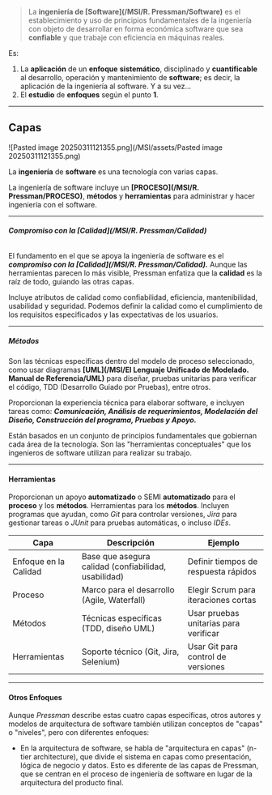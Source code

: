 > La **ingeniería de [Software](/MSI/R. Pressman/Software)** es el establecimiento y uso de principios fundamentales de la ingeniería con objeto de desarrollar en forma económica software que sea **confiable** y que trabaje con eficiencia en máquinas reales.

Es: 

1. La **aplicación** de un **enfoque** **sistemático**, disciplinado y **cuantificable** al desarrollo, operación y mantenimiento de **software**; es decir, la aplicación de la ingeniería al software. Y a su vez... 
2. El **estudio** de **enfoques** según el punto **1**.
****
## **Capas**

![Pasted image 20250311121355.png](/MSI/assets/Pasted image 20250311121355.png)

La **ingeniería** de **software** es una tecnología con varias capas. 

La ingeniería de software incluye un **[PROCESO](/MSI/R. Pressman/PROCESO)**, **métodos** y **herramientas** para administrar y hacer ingeniería con el software.
****
###### **Compromiso con la [Calidad](/MSI/R. Pressman/Calidad)**
El fundamento en el que se apoya la ingeniería de software es el ***compromiso con la [Calidad](/MSI/R. Pressman/Calidad).*** Aunque las herramientas parecen lo más visible, Pressman enfatiza que la **calidad** es la raíz de todo, guiando las otras capas.

Incluye atributos de calidad como confiabilidad, eficiencia, mantenibilidad, usabilidad y seguridad. Podemos definir la calidad como el cumplimiento de los requisitos especificados y las expectativas de los usuarios.
****
##### **Métodos**
Son las técnicas específicas dentro del modelo de proceso seleccionado, como usar diagramas **[UML](/MSI/El Lenguaje Unificado de Modelado. Manual de Referencia/UML)** para diseñar, pruebas unitarias para verificar el código, TDD (Desarrollo Guiado por Pruebas), entre otros. 

Proporcionan la experiencia técnica para elaborar software, e incluyen tareas como:
	***Comunicación, Análisis de requerimientos, Modelación del Diseño, Construcción del programa, Pruebas y Apoyo.***

Están basados en un conjunto de principios fundamentales que gobiernan cada área de la tecnología. Son las "herramientas conceptuales" que los ingenieros de software utilizan para realizar su trabajo.
****
#### **Herramientas**
Proporcionan un apoyo **automatizado** o SEMI **automatizado** para el **proceso** y los **métodos**. Herramientas para los **métodos**.
Incluyen programas que ayudan, como *Git* para controlar versiones, *Jira* para gestionar tareas o *JUnit* para pruebas automáticas, o incluso *IDEs*.

| **Capa**              | **Descripción**                                      | **Ejemplo**                           |
| --------------------- | ---------------------------------------------------- | ------------------------------------- |
| Enfoque en la Calidad | Base que asegura calidad (confiabilidad, usabilidad) | Definir tiempos de respuesta rápidos  |
| Proceso               | Marco para el desarrollo (Agile, Waterfall)          | Elegir Scrum para iteraciones cortas  |
| Métodos               | Técnicas específicas (TDD, diseño UML)               | Usar pruebas unitarias para verificar |
| Herramientas          | Soporte técnico (Git, Jira, Selenium)                | Usar Git para control de versiones    |
****
#### **Otros Enfoques**
Aunque *Pressman* describe estas cuatro capas específicas, otros autores y modelos de arquitectura de software también utilizan conceptos de "capas" o "niveles", pero con diferentes enfoques:

- En la arquitectura de software, se habla de "arquitectura en capas" (n-tier architecture), que divide el sistema en capas como presentación, lógica de negocio y datos. Esto es diferente de las capas de Pressman, que se centran en el proceso de ingeniería de software en lugar de la arquitectura del producto final.
